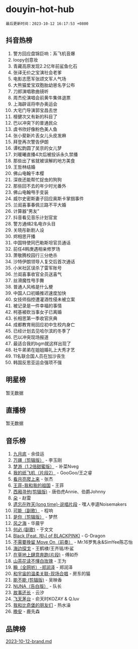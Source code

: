 # douyin-hot-hub

`最后更新时间：2023-10-12 16:17:53 +0800`

## 抖音热榜

1. 警方回应盘锦巨响：系飞机音爆
1. loopy创意妆
1. 青藏高原发现2.2亿年前鲨鱼化石
1. 张译无价之宝演社会老爹
1. 电影志愿军张颂文军人气场
1. 大熊猫爱宝双胞胎幼崽名字公布
1. 刀郎演唱歌曲镜听
1. 周杰伦演唱会前黄牛集体退票
1. 上海辟谣将申办奥运会
1. 大宅门导演郭宝昌去世
1. 檀健次又有新的科目了
1. 巴以冲突下的普通民众
1. 虞书欣好像粉色美人鱼
1. 张小斐新片丢女儿头皮发麻
1. 拜登再次警告伊朗
1. 谭松韵圆了吴京的女儿梦
1. 刘暖曦直播4次后被投诉永久禁播
1. 那些出了省就被误解的地方美食
1. 王哲林结婚
1. 佛山电翰千本樱
1. 深夜还能帮忙捉虫的狗狗
1. 那些回不去的年少时光番外
1. 佛山电翰甩手变装
1. 威尔史密斯妻子回应奥斯卡掌掴事件
1. 兰闺喜事春佩兰路不平大婚
1. 计算器“男友”
1. 抖音看见音乐计划官宣
1. 警方通缉2名电诈头目
1. 关晓彤新剧人设
1. 烬相思开播
1. 中国特使同巴勒斯坦官员通话
1. 前任4韩庚遇相亲修罗场
1. 萧敬腾校园行三分绝杀
1. 沙特伊朗领导人复交后首次通话
1. 小米社区误杀了雷军账号
1. 兰闺喜事收官全员送喜气
1. 丝滑魔性甩手舞
1. 普通人风格是什么梗
1. 中国人口初婚推迟速度加快
1. 女技师指控遭灌酒性侵未被立案
1. 被记录是一件幸福的事情
1. 柯基被砍当事女子已离婚
1. 长相思第一季收官庆典
1. 成都教育局回应初中生校内身亡
1. 已经计划去见哈尔滨的冬季了
1. 巴以冲突现场报道
1. 最适合我的bgm就这样出现了
1. 社牛弟弟在姐姐婚礼上大秀才艺
1. 11名联合国人员在加沙丧生
1. 韩国反思亚运会强项不强

## 明星榜

暂无数据

## 直播榜

暂无数据

## 音乐榜

1. [九月底](https://sf6-cdn-tos.douyinstatic.com/obj/tos-cn-ve-2774/oMfewG4PDTFhF8iz3OGQ7ABH5i6fCgnMaoCbzZ) - 余佳运
1. [万疆（剪辑版）](https://sf6-cdn-tos.douyinstatic.com/obj/tos-cn-ve-2774/ooG7oVgFlDTelKCjCsTTobQvbdtj1BBQXnfZd8) - 李玉刚
1. [梦游（1.2倍甜蜜版）](https://sf6-cdn-tos.douyinstatic.com/obj/tos-cn-ve-2774/o4gyAUm8hwufoEABmwVIiQtHsFuGzAEEWtNMzo) - 补菜Nveg
1. [我的纸飞机（片段2）](https://sf6-cdn-tos.douyinstatic.com/obj/tos-cn-ve-2774/oM2ZrKcg2CD5AeRB2gkeXOFB1IxAGJdZPazYHf) - GooGoo/王之睿
1. [看月亮爬上来](https://sf6-cdn-tos.douyinstatic.com/obj/tos-cn-ve-2774/356c324112764016b25295e535f2daf0) - 张杰
1. [王菲-我和我的祖国](https://sf6-cdn-tos.douyinstatic.com/obj/tos-cn-ve-2774/3ef0f373017541e18566595c96123cab) - 王菲
1. [西厢寻他(剪辑版)](https://sf3-cdn-tos.douyinstatic.com/obj/tos-cn-ve-2774/oUsAVfAQKlRNxEv5qxvIB8o5qmIWUcXbzJKJhw) - 唐伯虎Annie、伯爵Johnny
1. [朵](https://sf3-cdn-tos.douyinstatic.com/obj/tos-cn-ve-2774/932f5bdfcd7c47b880525e92ab8a4999) - 赵雷
1. [遗忘在昨天(long time)-说唱片段](https://sf3-cdn-tos.douyinstatic.com/obj/tos-cn-ve-2774/oIynqctDJIzUJY3Q2CeIFe5nA2gC7DS2bfZamd) - 嘿人李逵Noisemakers
1. [可能（副歌）](https://sf6-cdn-tos.douyinstatic.com/obj/tos-cn-ve-2774/cde1731888894259b333569393c2fb51) - 程响
1. [是你（剪辑版）](https://sf3-cdn-tos.douyinstatic.com/obj/tos-cn-ve-2774/46019dae783c4c969944217fe1cfafc4) - 梦然
1. [风之海](https://sf3-cdn-tos.douyinstatic.com/obj/tos-cn-ve-2774/oInqZ2gFbCQvB6wZNnZlJpBcfDBQ8t1e1XwYAi) - 华晨宇
1. [何必 (副歌)](https://sf6-cdn-tos.douyinstatic.com/obj/tos-cn-ve-2774/okuRVVnhXysQOM6IEAfyBsgzwvoF7Az6tNiWDB) - 于文文
1. [Black (Feat. 제니 of BLACKPINK)](https://sf6-cdn-tos.douyinstatic.com/obj/tos-cn-ve-2774/2eb92e2debbe4fe0a552bc099aef7f28) - G-Dragon
1. [不需要挽留 Move On（前奏）](https://sf3-cdn-tos.douyinstatic.com/obj/tos-cn-ve-2774/ooCBhgCCkF4nExzQL9WZSUbitfA8IsDkgQIYhe) - Mr.16罗隽永&SimYee陈芯怡
1. [海边探戈](https://sf6-cdn-tos.douyinstatic.com/obj/tos-cn-ve-2774/os9gE0VQCGqt6VQkZDyBBYvfSDY0QFe3vVmubn) - 王鹤棣/王齐铭/朴鲨
1. [在草地上肆意奔跑(片段)](https://sf3-cdn-tos.douyinstatic.com/obj/tos-cn-ve-2774/8831d494742f45dabdfa8adb8b817259) - 傅如乔
1. [山茶花读不懂白玫瑰](https://sf3-cdn-tos.douyinstatic.com/obj/tos-cn-ve-2774/osfn8B7DktrRHEPJgPCfDbw7QDQEkwC16BxZg9) - 王为
1. [瞬（全网听）-郑润泽](https://sf3-cdn-tos.douyinstatic.com/obj/tos-cn-ve-2774/o4Vb9eJZClCZTnRQYy0BRSeHGrDtrkrQgIBvQt) - 郑润泽
1. [和宇宙的温柔关联-现场合唱](https://sf3-cdn-tos.douyinstatic.com/obj/tos-cn-ve-2774/o0hONGDYQBgk0e5bqDeQOonVmncA6tC2nBwZLT) - 房东的猫
1. [能不能 (剪辑版)](https://sf3-cdn-tos.douyinstatic.com/obj/tos-cn-ve-2774/fc4a6c45b4a34277ba4088e1d7fdff98) - 吴映香
1. [NUNA（告白版）](https://sf3-cdn-tos.douyinstatic.com/obj/tos-cn-ve-2774/a65828cbd8ce41a78a430a58b49f4feb) - 队长
1. [故事还长](https://sf3-cdn-tos.douyinstatic.com/obj/tos-cn-ve-2774/30a26758c8594f0ab81ac675c33ee2c5) - 云汐
1. [飞天茅台](https://sf3-cdn-tos.douyinstatic.com/obj/tos-cn-ve-2774/o4GhTV5kIuMWmC2Ai1WzNglssgBfQaqQCSLxUU) - 俞天时KOZAY & Q.luv
1. [我和比奇堡的朋友们](https://sf3-cdn-tos.douyinstatic.com/obj/tos-cn-ve-2774/f0505db981ea4a6d91453a15924a82aa) - 热水澡
1. [晚安](https://sf3-cdn-tos.douyinstatic.com/obj/tos-cn-ve-2774/a724c5e224464218839820f4e4fd632f) - 鹿先森

## 品牌榜

[2023-10-12-brand.md](2023-10-12-brand.md)
